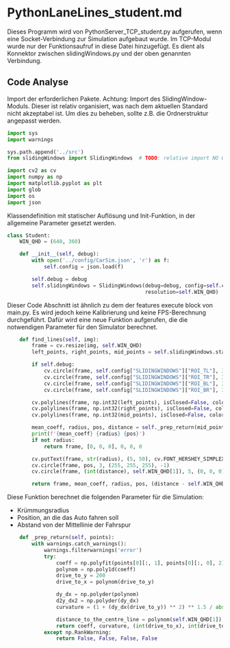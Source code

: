 # PythonLaneLines_student.md

Dieses Programm wird von PythonServer_TCP_student.py aufgerufen, 
wenn eine Socket-Verbindung zur Simulation aufgebaut wurde. 
Im TCP-Modul wurde nur der Funktionsaufruf in diese Datei hinzugefügt.
Es dient als Konnektor zwischen slidingWindows.py und der oben genannten Verbindung.

## Code Analyse

Import der erforderlichen Pakete. 
Achtung: Import des SlidingWindow-Moduls. Dieser ist relativ organisiert, was nach dem aktuellen Standard 
nicht akzeptabel ist. Um dies zu beheben, sollte z.B. die Ordnerstruktur angepasst werden.

```python
import sys
import warnings

sys.path.append('../src')
from slidingWindows import SlidingWindows  # TODO: relative import NO GOOD IHHHHHHH PEP8 IS CRYING

import cv2 as cv
import numpy as np
import matplotlib.pyplot as plt
import glob
import os
import json
```

Klassendefinition mit statischer Auflösung und Init-Funktion, in der allgemeine Parameter gesetzt werden.

```python
class Student:
    WIN_QHD = (640, 360)

    def __init__(self, debug):
        with open('../config/CarSim.json', 'r') as f:
            self.config = json.load(f)

        self.debug = debug
        self.slidingWindows = SlidingWindows(debug=debug, config=self.config["SLIDINGWINDOWS"],
                                             resolution=self.WIN_QHD)
```

Dieser Code Abschnitt ist ähnlich zu dem der features execute block von main.py.
Es wird jedoch keine Kalibrierung und keine FPS-Berechnung durchgeführt.
Dafür wird eine neue Funktion aufgerufen, die die notwendigen Parameter für den Simulator berechnet.

```python
    def find_lines(self, img):
        frame = cv.resize(img, self.WIN_QHD)
        left_points, right_points, mid_points = self.slidingWindows.start(frame)

        if self.debug:
            cv.circle(frame, self.config["SLIDINGWINDOWS"]["ROI_TL"], 3, (0, 0, 255), -1)
            cv.circle(frame, self.config["SLIDINGWINDOWS"]["ROI_TR"], 3, (0, 0, 255), -1)
            cv.circle(frame, self.config["SLIDINGWINDOWS"]["ROI_BL"], 3, (0, 0, 255), -1)
            cv.circle(frame, self.config["SLIDINGWINDOWS"]["ROI_BR"], 3, (0, 0, 255), -1)

        cv.polylines(frame, np.int32(left_points), isClosed=False, color=(255, 0, 0), thickness=2)
        cv.polylines(frame, np.int32(right_points), isClosed=False, color=(0, 255, 0), thickness=2)
        cv.polylines(frame, np.int32(mid_points), isClosed=False, color=(0, 0, 255), thickness=2)

        mean_coeff, radius, pos, distance = self._prep_return(mid_points)
        print(f'{mean_coeff} {radius} {pos}')
        if not radius:
            return frame, [0, 0, 0], 0, 0, 0

        cv.putText(frame, str(radius), (5, 50), cv.FONT_HERSHEY_SIMPLEX, 2, (255, 255, 255), 4, cv.LINE_AA)
        cv.circle(frame, pos, 3, (255, 255, 255), -1)
        cv.circle(frame, (int(distance), self.WIN_QHD[1]), 5, (0, 0, 0), -1)

        return frame, mean_coeff, radius, pos, (distance - self.WIN_QHD[0])
```

Diese Funktion berechnet die folgenden Parameter für die Simulation:
- Krümmungsradius
- Position, an die das Auto fahren soll
- Abstand von der Mittellinie der Fahrspur

```python
    def _prep_return(self, points):
        with warnings.catch_warnings():
            warnings.filterwarnings('error')
            try:
                coeff = np.polyfit(points[0][:, 1], points[0][:, 0], 2)
                polynom = np.poly1d(coeff)
                drive_to_y = 200
                drive_to_x = polynom(drive_to_y)

                dy_dx = np.polyder(polynom)
                d2y_dx2 = np.polyder(dy_dx)
                curvature = (1 + (dy_dx(drive_to_y)) ** 2) ** 1.5 / abs(d2y_dx2(drive_to_y))

                distance_to_the_centre_line = polynom(self.WIN_QHD[1])
                return coeff, curvature, (int(drive_to_x), int(drive_to_y)), distance_to_the_centre_line
            except np.RankWarning:
                return False, False, False, False
```